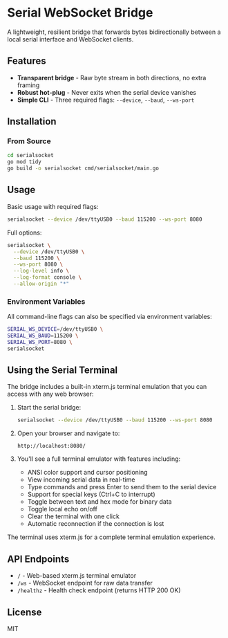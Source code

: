 # Serial WebSocket Bridge

A lightweight, resilient bridge that forwards bytes bidirectionally between a local serial interface and WebSocket clients.

## Features

- **Transparent bridge** - Raw byte stream in both directions, no extra framing
- **Robust hot-plug** - Never exits when the serial device vanishes
- **Simple CLI** - Three required flags: `--device`, `--baud`, `--ws-port`


## Installation

### From Source

```bash
cd serialsocket
go mod tidy
go build -o serialsocket cmd/serialsocket/main.go
```

## Usage

Basic usage with required flags:

```bash
serialsocket --device /dev/ttyUSB0 --baud 115200 --ws-port 8080
```

Full options:

```bash
serialsocket \
  --device /dev/ttyUSB0 \
  --baud 115200 \
  --ws-port 8080 \
  --log-level info \
  --log-format console \
  --allow-origin "*"
```

### Environment Variables

All command-line flags can also be specified via environment variables:

```bash
SERIAL_WS_DEVICE=/dev/ttyUSB0 \
SERIAL_WS_BAUD=115200 \
SERIAL_WS_PORT=8080 \
serialsocket
```
## Using the Serial Terminal

The bridge includes a built-in xterm.js terminal emulation that you can access with any web browser:

1. Start the serial bridge:
   ```bash
   serialsocket --device /dev/ttyUSB0 --baud 115200 --ws-port 8080
   ```

2. Open your browser and navigate to:
   ```
   http://localhost:8080/
   ```

3. You'll see a full terminal emulator with features including:
   - ANSI color support and cursor positioning
   - View incoming serial data in real-time
   - Type commands and press Enter to send them to the serial device
   - Support for special keys (Ctrl+C to interrupt)
   - Toggle between text and hex mode for binary data
   - Toggle local echo on/off
   - Clear the terminal with one click
   - Automatic reconnection if the connection is lost

The terminal uses xterm.js for a complete terminal emulation experience.

## API Endpoints

- `/` - Web-based xterm.js terminal emulator
- `/ws` - WebSocket endpoint for raw data transfer
- `/healthz` - Health check endpoint (returns HTTP 200 OK)

## License

MIT